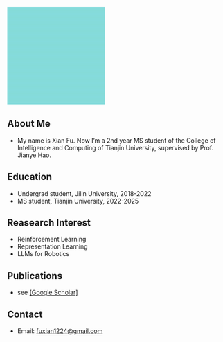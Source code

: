 ![avatar](/cyan.jpg)

## About Me
- My name is Xian Fu. Now I’m a 2nd year MS student of the College of Intelligence and Computing of Tianjin University, supervised by Prof. Jianye Hao.


## Education
- Undergrad student, Jilin University, 2018-2022
- MS student, Tianjin University, 2022-2025


## Reasearch Interest 
- Reinforcement Learning
- Representation Learning
- LLMs for Robotics


## Publications
- see [[Google Scholar]](https://scholar.google.com/citations?user=MXwELckAAAAJ&hl=zh-CN&oi=ao)



<!--
## Books I'm learning
- **Reinforcement Learning** _an introduction_<br>
　　　by Richard Sutton and Andrew Barto    
- **Multiagent Systems**  _Algorithmic, Game-Theoretic, and Logical Foundations_<br>
　　　by Yoav Shoham
-->
 
 
 
## Contact
- Email: fuxian1224@gmail.com

